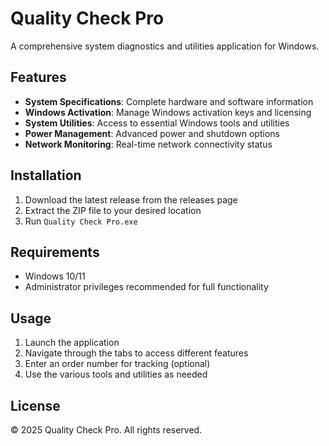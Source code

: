 # Quality Check Pro

A comprehensive system diagnostics and utilities application for Windows.

## Features

- **System Specifications**: Complete hardware and software information
- **Windows Activation**: Manage Windows activation keys and licensing
- **System Utilities**: Access to essential Windows tools and utilities
- **Power Management**: Advanced power and shutdown options
- **Network Monitoring**: Real-time network connectivity status

## Installation

1. Download the latest release from the releases page
2. Extract the ZIP file to your desired location
3. Run `Quality Check Pro.exe`

## Requirements

- Windows 10/11
- Administrator privileges recommended for full functionality

## Usage

1. Launch the application
2. Navigate through the tabs to access different features
3. Enter an order number for tracking (optional)
4. Use the various tools and utilities as needed

## License

© 2025 Quality Check Pro. All rights reserved.
